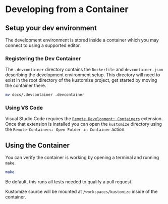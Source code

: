 # Developing from a Container

## Setup your dev environment

The development environment is stored inside a container which you may connect to using a supported editor.

### Registering the Dev Container

The `.devcontainer` directory contains the `Dockerfile` and `devcontainer.json` describing the development environment setup. This directory will need to exist in the root directory of the kustomize project, get started by moving the container there.

```sh
mv docs/.devcontainer .devcontainer
```

### Using VS Code

Visual Studio Code requires the [`Remote Development: Containers`](https://code.visualstudio.com/docs/remote/containers) extension. Once that extension is installed you can open the `kustomize` directory using the `Remote-Containers: Open Folder in Container` action.

## Using the Container

You can verify the container is working by opening a terminal and running `make`.

```sh
make
```

Be default, this runs all tests needed to qualify a pull request.

Kustomize source will be mounted at `/workspaces/kustomize` inside of the container.